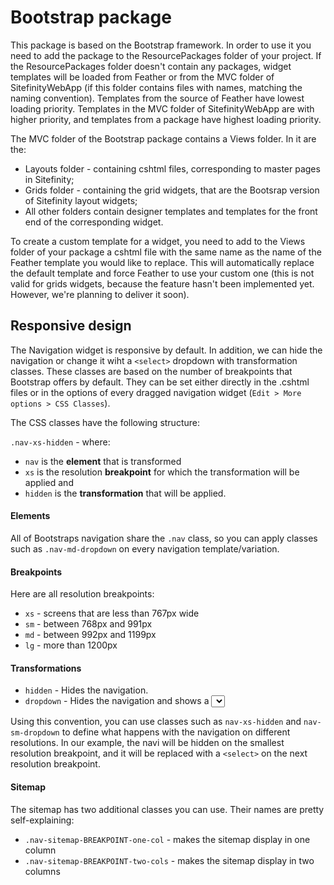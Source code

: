 Bootstrap package
================

This package is based on the Bootstrap framework. In order to use it you need to add the package to the ResourcePackages folder of your project. If the ResourcePackages folder doesn't contain any packages, widget templates will be loaded from Feather or from the MVC folder of SitefinityWebApp (if this folder contains files with names, matching the naming convention). Templates from the source of Feather have lowest loading priority. Templates in the MVC folder of SitefinityWebApp are with higher priority, and templates from a package have highest loading priority.

The MVC folder of the Bootstrap package contains a Views folder. In it are the:

* Layouts folder - containing cshtml files, corresponding to master pages in Sitefinity;
* Grids folder - containing the grid widgets, that are the Bootsrap version of Sitefinity layout widgets;
* All other folders contain designer templates and templates for the front end of the corresponding widget.

To create a custom template for a widget, you need to add to the Views folder of your package a cshtml file with the same name as the name of the Feather template you would like to replace. This will automatically replace the default template and force Feather to use your custom one (this is not valid for grids widgets, because the feature hasn't been implemented yet. However, we're planning to deliver it soon).

Responsive design
-----------------

The Navigation widget is responsive by default. In addition, we can hide the navigation or change it wiht a `<select>` dropdown with transformation classes. These classes are based on the number of breakpoints that Bootstrap offers by default. They can be set either directly in the .cshtml files or in the options of every dragged navigation widget (`Edit > More options > CSS Classes`).

The CSS classes have the following structure:

`.nav-xs-hidden` - where:

 - `nav` is the **element** that is transformed
 - `xs` is the resolution **breakpoint** for which the transformation will be applied and
 - `hidden` is the **transformation** that will be applied.

#### Elements
All of Bootstraps navigation share the `.nav` class, so you can apply classes such as `.nav-md-dropdown` on every navigation template/variation.

#### Breakpoints
Here are all resolution breakpoints:

 - `xs` - screens that are less than 767px wide
 - `sm` - between 768px and 991px
 - `md` - between 992px and 1199px
 - `lg` - more than 1200px

#### Transformations
 - `hidden` - Hides the navigation.
 - `dropdown` - Hides the navigation and shows a <select> element instead.

Using this convention, you can use classes such as `nav-xs-hidden` and `nav-sm-dropdown` to define what happens with the navigation on different resolutions. In our example, the navi will be hidden on the smallest resolution breakpoint, and it will be replaced with a `<select>` on the next resolution breakpoint.


#### Sitemap
The sitemap has two additional classes you can use. Their names are pretty self-explaining:

 - `.nav-sitemap-BREAKPOINT-one-col` - makes the sitemap display in one column
 - `.nav-sitemap-BREAKPOINT-two-cols` - makes the sitemap display in two columns
